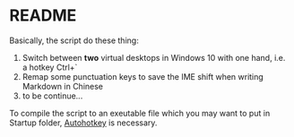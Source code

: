 # README

Basically, the script do these thing:

1. Switch between **two** virtual desktops in Windows 10 with one hand, i.e. a hotkey Ctrl+`
2. Remap some punctuation keys to save the IME shift when writing Markdown in Chinese
3. to be continue...

To compile the script to an exeutable file which you may want to put in Startup folder, [Autohotkey](https://autohotkey.com/) is necessary.